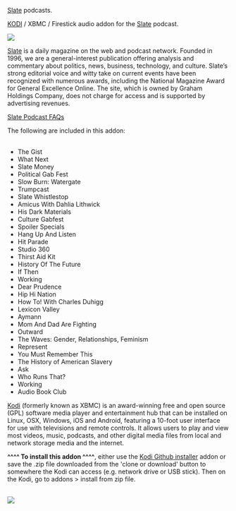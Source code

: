<a href="https://slate.com/podcasts">Slate</a> podcasts.<br>

<a href="kodi.tv">KODI<a> / XBMC / Firestick audio addon for the <a href="https://slate.com/podcasts">Slate</a> podcast.<br>

<img src="https://compote.slate.com/images/83fd349c-3e04-49f6-a32f-dd015b8883b7.png?width=780&height=520&rect=1560x1040&offset=0x0"><br>

<a href="https://slate.com/podcasts">Slate</a> is a daily magazine on the web and podcast network. Founded in 1996, we are a general-interest publication offering analysis and commentary about politics, news, business, technology, and culture. Slate’s strong editorial voice and witty take on current events have been recognized with numerous awards, including the National Magazine Award for General Excellence Online. The site, which is owned by Graham Holdings Company, does not charge for access and is supported by advertising revenues.<br>

<a href="https://slate.com/podcastfaqs">Slate Podcast FAQs</a><br>

The following are included in this addon:<br>
<br>
- The Gist<br>
- What Next<br>
- Slate Money<br>
- Political Gab Fest<br>
- Slow Burn: Watergate<br>
- Trumpcast<br>
- Slate Whistlestop<br>
- Amicus With Dahlia Lithwick<br>
- His Dark Materials<br>
- Culture Gabfest<br>
- Spoiler Specials<br>
- Hang Up And Listen<br>
- Hit Parade<br>
- Studio 360<br>
- Thirst Aid Kit<br>
- History Of The Future<br>
- If Then<br>
- Working<br>
- Dear Prudence<br>
- Hip Hi Nation<br>
- How To! With Charles Duhigg<br>
- Lexicon Valley<br>
- Aymann<br>
- Mom And Dad Are Fighting<br>
- Outward<br>
- The Waves: Gender, Relationships, Feminism<br>
- Represent<br>
- You Must Remember This<br>
- The History of American Slavery<br>
- Ask<br>
- Who Runs That?<br>
- Working<br>
- Audio Book Club<br>

<a href="www.kodi.tv">Kodi</a> (formerly known as XBMC) is an award-winning free and open source (GPL) software media player and entertainment hub that can be installed on Linux, OSX, Windows, iOS and Android, featuring a 10-foot user interface for use with televisions and remote controls. It allows users to play and view most videos, music, podcasts, and other digital media files from local and network storage media and the internet.<br>

<b>^^^^ To install this addon ^^^^</b>, either use the <a href="https://www.tvaddons.co/github-browser-kodi/">Kodi Github installer</a> addon or save the .zip file downloaded from the 'clone or download' button to somewhere the Kodi can access (e.g. network drive or USB stick). Then on the Kodi, go to addons > install from zip file.<br>

<br><a href="http://www.kodi.tv"><img src="https://kodi.tv/sites/default/files/page/field_image/about--devices.jpg">
